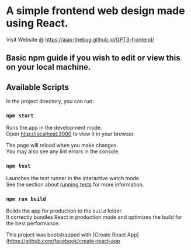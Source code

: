 # A simple frontend web design made using React.



Visit Website @ https://ajax-thebug.github.io/GPT3-frontend/

## Basic npm guide if you wish to edit or view this on your local machine.

## Available Scripts

In the project directory, you can run:

### `npm start`

Runs the app in the development mode.\
Open [http://localhost:3000](http://localhost:3000) to view it in your browser.

The page will reload when you make changes.\
You may also see any lint errors in the console.

### `npm test`

Launches the test runner in the interactive watch mode.\
See the section about [running tests](https://facebook.github.io/create-react-app/docs/running-tests) for more information.

### `npm run build`

Builds the app for production to the `build` folder.\
It correctly bundles React in production mode and optimizes the build for the best performance.

This project was bootstrapped with [Create React App](https://github.com/facebook/create-react-app

